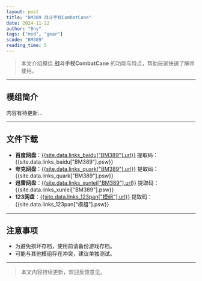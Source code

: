 ```yaml
---
layout: post
title: "BM389 战斗手杖CombatCane"
date: 2024-11-22
author: "Bny"
tags: ["mod", "gear"]
scode: "BM389"
reading_time: 5
---
```


> 本文介绍模组 **战斗手杖CombatCane** 的功能与特点，帮助玩家快速了解并使用。

---

## 模组简介

内容有待更新...

---

## 文件下载
- **百度网盘**：[{{site.data.links_baidu["BM389"].url}}]({{site.data.links_baidu["BM389"].url}}) 提取码：{{site.data.links_baidu["BM389"].psw}}
- **夸克网盘**：[{{site.data.links_quark["BM389"].url}}]({{site.data.links_quark["BM389"].url}}) 提取码：{{site.data.links_quark["BM389"].psw}}
- **迅雷网盘**：[{{site.data.links_xunlei["BM389"].url}}]({{site.data.links_xunlei["BM389"].url}}) 提取码：{{site.data.links_xunlei["BM389"].psw}}
- **123网盘**：[{{site.data.links_123pan["模组"].url}}]({{site.data.links_123pan["模组"].url}}) 提取码：{{site.data.links_123pan["模组"].psw}}

---

## 注意事项
- 为避免损坏存档，使用前请备份游戏存档。
- 可能与其他模组存在冲突，建议单独测试。

---

> 本文内容持续更新，欢迎反馈意见。
